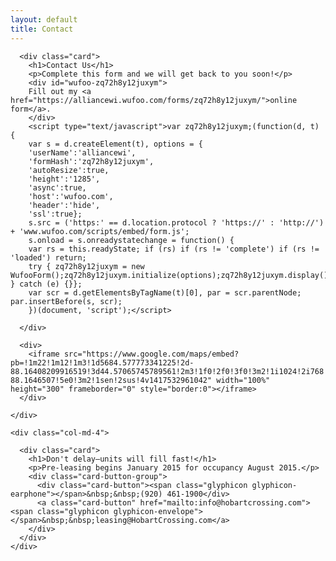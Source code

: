 ```yaml
---
layout: default
title: Contact
---
```


<div class="container">
  <div class="row">
    <div class="col-md-8">
      
      <div class="card">
        <h1>Contact Us</h1>
        <p>Complete this form and we will get back to you soon!</p>
        <div id="wufoo-zq72h8y12juxym">
        Fill out my <a href="https://alliancewi.wufoo.com/forms/zq72h8y12juxym/">online form</a>.
        </div>
        <script type="text/javascript">var zq72h8y12juxym;(function(d, t) {
        var s = d.createElement(t), options = {
        'userName':'alliancewi',
        'formHash':'zq72h8y12juxym',
        'autoResize':true,
        'height':'1285',
        'async':true,
        'host':'wufoo.com',
        'header':'hide',
        'ssl':true};
        s.src = ('https:' == d.location.protocol ? 'https://' : 'http://') + 'www.wufoo.com/scripts/embed/form.js';
        s.onload = s.onreadystatechange = function() {
        var rs = this.readyState; if (rs) if (rs != 'complete') if (rs != 'loaded') return;
        try { zq72h8y12juxym = new WufooForm();zq72h8y12juxym.initialize(options);zq72h8y12juxym.display(); } catch (e) {}};
        var scr = d.getElementsByTagName(t)[0], par = scr.parentNode; par.insertBefore(s, scr);
        })(document, 'script');</script>
        
      </div>

      <div>
        <iframe src="https://www.google.com/maps/embed?pb=!1m22!1m12!1m3!1d5684.577773341225!2d-88.16408209916519!3d44.57065745789561!2m3!1f0!2f0!3f0!3m2!1i1024!2i768!4f13.1!4m7!1i0!3e1!4m0!4m3!3m2!1d44.5672944!2d-88.1646507!5e0!3m2!1sen!2sus!4v1417532961042" width="100%" height="300" frameborder="0" style="border:0"></iframe>
      </div>
      
    </div>
    
    <div class="col-md-4">
      
      <div class="card">
        <h1>Don't delay—units will fill fast!</h1>
        <p>Pre-leasing begins January 2015 for occupancy August 2015.</p>
        <div class="card-button-group">
          <div class="card-button"><span class="glyphicon glyphicon-earphone"></span>&nbsp;&nbsp;(920) 461-1900</div>
          <a class="card-button" href="mailto:info@hobartcrossing.com"><span class="glyphicon glyphicon-envelope"></span>&nbsp;&nbsp;leasing@HobartCrossing.com</a>
        </div>
      </div>
    </div>
  </div>
</div>